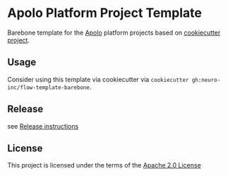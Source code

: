 Apolo Platform Project Template
===============================

Barebone template for the [Apolo](https://console.apolo.us) platform projects based on [cookiecutter project](https://github.com/cookiecutter/cookiecutter).

Usage
-----
Consider using this template via cookiecutter via `cookiecutter gh:neuro-inc/flow-template-barebone`.

Release
-------
see [Release instructions](/RELEASE.md)

License
-------
This project is licensed under the terms of the [Apache 2.0 License](/LICENSE)
